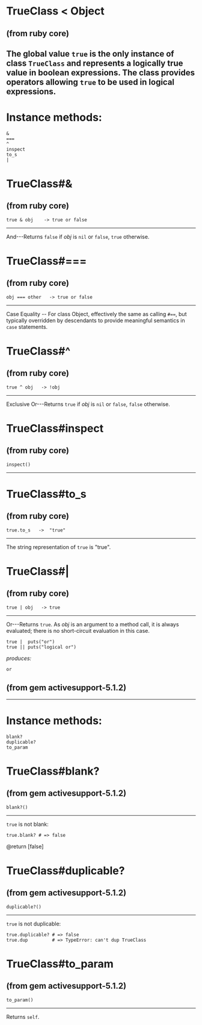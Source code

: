 # TrueClass < Object

(from ruby core)
---
The global value `true` is the only instance of class `TrueClass` and
represents a logically true value in boolean expressions. The class provides
operators allowing `true` to be used in logical expressions.
---
# Instance methods:

    &
    ===
    ^
    inspect
    to_s
    |

# TrueClass#&

(from ruby core)
---
    true & obj    -> true or false

---

And---Returns `false` if *obj* is `nil` or `false`, `true` otherwise.


# TrueClass#===

(from ruby core)
---
    obj === other   -> true or false

---

Case Equality -- For class Object, effectively the same as calling `#==`, but
typically overridden by descendants to provide meaningful semantics in `case`
statements.


# TrueClass#^

(from ruby core)
---
    true ^ obj   -> !obj

---

Exclusive Or---Returns `true` if *obj* is `nil` or `false`, `false` otherwise.


# TrueClass#inspect

(from ruby core)
---
    inspect()

---


# TrueClass#to_s

(from ruby core)
---
    true.to_s   ->  "true"

---

The string representation of `true` is "true".


# TrueClass#|

(from ruby core)
---
    true | obj   -> true

---

Or---Returns `true`. As *obj* is an argument to a method call, it is always
evaluated; there is no short-circuit evaluation in this case.

    true |  puts("or")
    true || puts("logical or")

*produces:*

    or


(from gem activesupport-5.1.2)
---



---
# Instance methods:

    blank?
    duplicable?
    to_param

# TrueClass#blank?

(from gem activesupport-5.1.2)
---
    blank?()

---

`true` is not blank:

    true.blank? # => false

@return [false]


# TrueClass#duplicable?

(from gem activesupport-5.1.2)
---
    duplicable?()

---

`true` is not duplicable:

    true.duplicable? # => false
    true.dup         # => TypeError: can't dup TrueClass


# TrueClass#to_param

(from gem activesupport-5.1.2)
---
    to_param()

---

Returns `self`.


